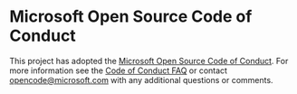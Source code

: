 # Microsoft Open Source Code of Conduct

This project has adopted the [Microsoft Open Source Code of Conduct][01]. For more information see
the [Code of Conduct FAQ][02] or contact [opencode@microsoft.com][03] with any additional questions
or comments.

<!-- link references -->
[01]: https://opensource.microsoft.com/codeofconduct/
[02]: https://opensource.microsoft.com/codeofconduct/faq/
[03]: mailto:opencode@microsoft.com
